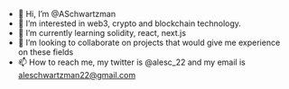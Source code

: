 - 👋 Hi, I’m @ASchwartzman
- 👀 I’m interested in web3, crypto and blockchain technology.
- 🌱 I’m currently learning solidity, react, next.js
- 💞️ I’m looking to collaborate on projects that would give me experience on these fields
- 📫 How to reach me, my twitter is @alesc_22 and my email is aleschwartzman22@gmail.com

<!---
ASchwartzman/ASchwartzman is a ✨ special ✨ repository because its `README.md` (this file) appears on your GitHub profile.
You can click the Preview link to take a look at your changes.
--->
